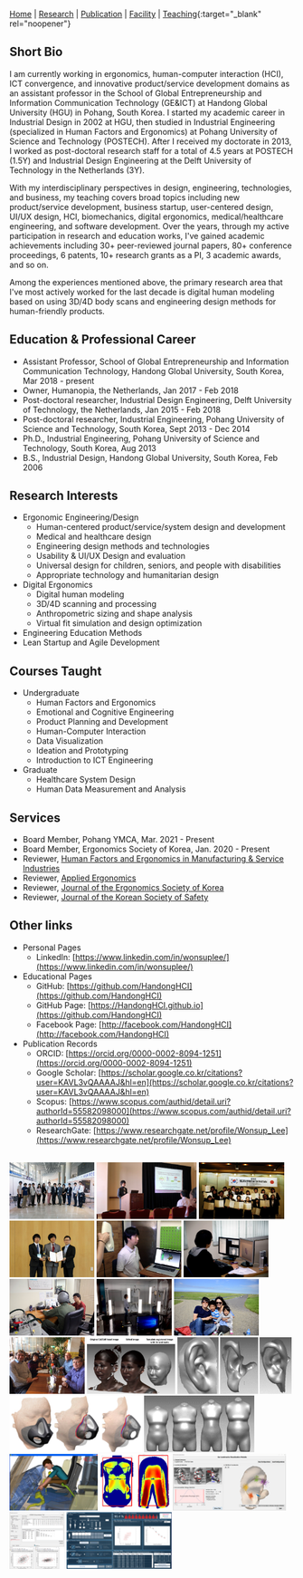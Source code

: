 [Home](README.md) | [Research](research.md) | [Publication](publication.md) | [Facility](facility.md) | [Teaching](https://handonghci.github.io/Courses/){:target="_blank" rel="noopener"}


## Short Bio
I am currently working in ergonomics, human-computer interaction (HCI), ICT convergence, and innovative product/service development domains as an assistant professor in the School of Global Entrepreneurship and Information Communication Technology (GE&ICT) at Handong Global University (HGU) in Pohang, South Korea. I started my academic career in Industrial Design in 2002 at HGU, then studied in Industrial Engineering (specialized in Human Factors and Ergonomics) at Pohang University of Science and Technology (POSTECH). After I received my doctorate in 2013, I worked as post-doctoral research staff for a total of 4.5 years at POSTECH (1.5Y) and Industrial Design Engineering at the Delft University of Technology in the Netherlands (3Y).

With my interdisciplinary perspectives in design, engineering, technologies, and business, my teaching covers broad topics including new product/service development, business startup, user-centered design, UI/UX design, HCI, biomechanics, digital ergonomics, medical/healthcare engineering, and software development. Over the years, through my active participation in research and education works, I've gained academic achievements including 30+ peer-reviewed journal papers, 80+ conference proceedings, 6 patents, 10+ research grants as a PI, 3 academic awards, and so on.

Among the experiences mentioned above, the primary research area that I've most actively worked for the last decade is digital human modeling based on using 3D/4D body scans and engineering design methods for human-friendly products.

## Education & Professional Career
- Assistant Professor, School of Global Entrepreneurship and Information Communication Technology, Handong Global University, South Korea, Mar 2018 - present
- Owner, Humanopia, the Netherlands, Jan 2017 - Feb 2018
- Post-doctoral researcher, Industrial Design Engineering, Delft University of Technology, the Netherlands, Jan 2015 - Feb 2018
- Post-doctoral researcher, Industrial Engineering, Pohang University of Science and Technology, South Korea, Sept 2013 - Dec 2014
- Ph.D., Industrial Engineering, Pohang University of Science and Technology, South Korea, Aug 2013
- B.S., Industrial Design, Handong Global University, South Korea, Feb 2006

## Research Interests
- Ergonomic Engineering/Design
  - Human-centered product/service/system design and development
  - Medical and healthcare design
  - Engineering design methods and technologies
  - Usability & UI/UX Design and evaluation
  - Universal design for children, seniors, and people with disabilities
  - Appropriate technology and humanitarian design
- Digital Ergonomics
  - Digital human modeling
  - 3D/4D scanning and processing
  - Anthropometric sizing and shape analysis
  - Virtual fit simulation and design optimization
- Engineering Education Methods
- Lean Startup and Agile Development

## Courses Taught
- Undergraduate
  - Human Factors and Ergonomics
  - Emotional and Cognitive Engineering
  - Product Planning and Development
  - Human-Computer Interaction
  - Data Visualization
  - Ideation and Prototyping
  - Introduction to ICT Engineering
- Graduate
  - Healthcare System Design
  - Human Data Measurement and Analysis

## Services
- Board Member, Pohang YMCA, Mar. 2021 - Present
- Board Member, Ergonomics Society of Korea, Jan. 2020 - Present
- Reviewer, [Human Factors and Ergonomics in Manufacturing & Service Industries](https://www.onlinelibrary.wiley.com/journal/15206564)
- Reviewer, [Applied Ergonomics](https://www.journals.elsevier.com/applied-ergonomics)
- Reviewer, [Journal of the Ergonomics Society of Korea](http://www.jesk.or.kr/)
- Reviewer, [Journal of the Korean Society of Safety](http://www.kosos.or.kr/jkosos/)

## Other links
- Personal Pages
  - LinkedIn: [https://www.linkedin.com/in/wonsuplee/](https://www.linkedin.com/in/wonsuplee/)
- Educational Pages
  - GitHub: [https://github.com/HandongHCI](https://github.com/HandongHCI)
  - GitHub Page: [https://HandongHCI.github.io](https://github.com/HandongHCI)
  - Facebook Page: [http://facebook.com/HandongHCI](http://facebook.com/HandongHCI)
- Publication Records
  - ORCID: [https://orcid.org/0000-0002-8094-1251](https://orcid.org/0000-0002-8094-1251)
  - Google Scholar: [https://scholar.google.co.kr/citations?user=KAVL3vQAAAAJ&hl=en](https://scholar.google.co.kr/citations?user=KAVL3vQAAAAJ&hl=en)
  - Scopus: [https://www.scopus.com/authid/detail.uri?authorId=55582098000](https://www.scopus.com/authid/detail.uri?authorId=55582098000)
  - ResearchGate: [https://www.researchgate.net/profile/Wonsup_Lee](https://www.researchgate.net/profile/Wonsup_Lee)

<br>
<img src="img/intro01.jpg" height="100">
<img src="img/intro02.jpg" height="100">
<img src="img/intro03.jpg" height="100">
<img src="img/intro04.jpg" height="100">
<img src="img/intro09.jpg" height="100">
<img src="img/intro15.jpg" height="100">
<img src="img/intro16.jpg" height="100">
<img src="img/intro10.jpg" height="100">
<img src="img/intro05.jpg" height="100">
<img src="img/intro06.jpg" height="100">
<img src="img/intro11.png" height="100">
<img src="img/intro12.png" height="100">
<img src="img/intro07.png" height="100">
<img src="img/intro17.png" height="100">
<img src="img/intro08.png" height="100">
<img src="img/intro13.png" height="100">
<img src="img/intro14.png" height="100">
<img src="img/intro18.png" height="100">
<img src="img/intro19.png" height="100">
